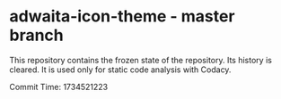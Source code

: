 # adwaita-icon-theme - master branch

This repository contains the frozen state of the repository.
Its history is cleared. It is used only for static code
analysis with Codacy.

Commit Time: 1734521223